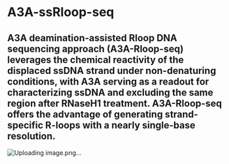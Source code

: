 # A3A-ssRloop-seq

## A3A deamination-assisted Rloop DNA sequencing approach (A3A-Rloop-seq) leverages the chemical reactivity of the displaced ssDNA strand under non-denaturing conditions, with A3A serving as a readout for characterizing ssDNA and excluding the same region after RNaseH1 treatment. A3A-Rloop-seq offers the advantage of generating strand-specific R-loops with a nearly single-base resolution.



![Uploading image.png…]()
